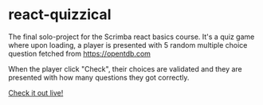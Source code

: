 # react-quizzical
The final solo-project for the Scrimba react basics course. It's a quiz game where upon loading, 
a player is presented with 5 random multiple choice question fetched from https://opentdb.com

When the player click "Check", their choices are validated and they are presented with how many questions they got correctly.

[Check it out live!](https://karimelsayad247.github.io/react-quizzical/)
